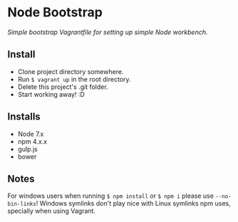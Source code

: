 # Node Bootstrap
*Simple bootstrap Vagrantfile for setting up simple Node workbench.*

## Install

- Clone project directory somewhere.
- Run `$ vagrant up` in the root directory.
- Delete this project's .git folder.
- Start working away! :D

## Installs

- Node 7.x
- npm 4.x.x
- gulp.js
- bower

## Notes

For windows users when running `$ npm install` or `$ npm i` please use `--no-bin-links`!
Windows symlinks don't play nice with Linux symlinks npm uses, specially when
using Vagrant.
